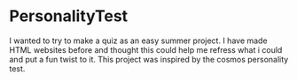 # PersonalityTest
I wanted to try to make a quiz as an easy summer project.
I have made HTML websites before and thought this could help me refress what i could and put a fun twist to it. This project was inspired by the cosmos personality test.
